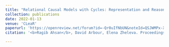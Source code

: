 ```yaml
---
title: "Relational Causal Models with Cycles: Representation and Reasoning (CLeaR 2022)"
collection: publications
date: 2022-01-13
venue: 'CLeaR'
paperurl: 'https://openreview.net/forum?id=-Qr0uIfNbUN&noteId=QSJWMPx-Xc-&referrer=%5BAuthor%20Console%5D(%2Fgroup%3Fid%3Dcclear.cc%2FCLeaR%2F2022%2FConference%2FAuthors%23your-submissions)'
citation: '<b>Ragib Ahsan</b>, David Arbour, Elena Zheleva. Proceedings of the 1st International Conference on Causal Learning and Reasoning (2022)'

---
```

